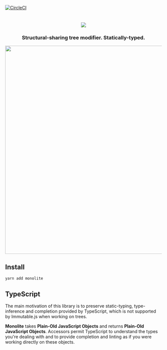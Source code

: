 [![CircleCI](https://circleci.com/gh/kube/monolite.svg?style=svg)](https://circleci.com/gh/kube/monolite)

<h1 align="center">
  <img alt"Monolite"
    src="https://rawgithub.com/kube/monolite/master/logo.svg">
</h1>

<h3 align="center">Structural-sharing tree modifier. Statically-typed.</h3>

<p align="center">
  <img width=670 src="https://cloud.githubusercontent.com/assets/2991143/24076996/5d039210-0c3f-11e7-9df8-44d3ac93198f.gif" />
</p>


## Install

```sh
yarn add monolite
```


## TypeScript
The main motivation of this library is to preserve static-typing, type-inference and completion provided by TypeScript, which is not supported by Immutable.js when working on trees.

**Monolite** takes **Plain-Old JavaScript Objects** and returns **Plain-Old JavaScript Objects**. Accessors permit TypeScript to understand the types you're dealing with and to provide completion and linting as if you were working directly on these objects.
